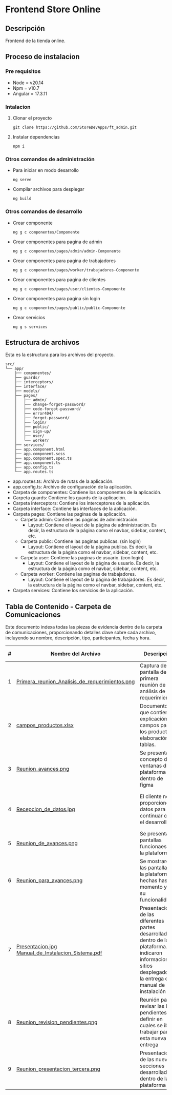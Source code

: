# Frontend Store Online

## Descripción

Frontend de la tienda online.

## Proceso de instalacion

### Pre requisitos

* Node = v20.14
* Npm = v10.7
* Angular = 17.3.11

### Intalacion

1. Clonar el proyecto
   ```
   git clone https://github.com/StoreDevApps/ft_admin.git
   ```
2. Instalar dependencias
   ```
   npm i
   ```

### Otros comandos de administración

* Para iniciar en modo desarrollo
   ```
   ng serve
   ```

* Compilar archivos para desplegar
   ```
   ng build

### Otros comandos de desarrollo

* Crear componente
   ```
   ng g c componentes/Componente
   ```
* Crear componentes para pagina de admin
   ```
   ng g c componentes/pages/admin/admin-Componente
   ```
* Crear componentes para pagina de trabajadores
   ```
   ng g c componentes/pages/worker/trabajadores-Componente
   ```
* Crear componentes para pagina de clientes
   ```
   ng g c componentes/pages/user/clientes-Componente
   ```
* Crear componentes para pagina sin login
   ```
   ng g c componentes/pages/public/public-Componente
   ```
* Crear servicios
   ```
   ng g s services
   ```

## Estructura de archivos

Esta es la estructura para los archivos del proyecto.

```
src/
└── app/
    ├── componentes/
    ├── guards/
    ├── interceptors/
    ├── interface/
    ├── models/
    ├── pages/
    │   ├── admin/
    │   ├── change-forgot-password/
    │   ├── code-forgot-password/
    │   ├── error404/
    │   ├── forgot-password/
    │   ├── login/
    │   ├── public/
    │   ├── sign-up/
    │   ├── user/
    │   └── worker/
    ├── services/
    ├── app.component.html
    ├── app.component.scss
    ├── app.component.spec.ts
    ├── app.component.ts
    ├── app.config.ts
    └── app.routes.ts
```

* app.routes.ts: Archivo de rutas de la aplicación.
* app.config.ts: Archivo de configuración de la aplicación.
* Carpeta de componentes: Contiene los componentes de la aplicación.
* Carpeta guards: Contiene los guards de la aplicación.
* Carpeta interceptors: Contiene los interceptores de la aplicación.
* Carpeta interface: Contiene las interfaces de la aplicación.
* Carpeta pages: Contiene las paginas de la aplicación.
    - Carpeta admin: Contiene las paginas de administración.
        + Layout: Contiene el layout de la página de administración. Es decir, la estructura de la página como el navbar, sidebar, content, etc.
    - Carpeta public: Contiene las paginas publicas. (sin login)
        + Layout: Contiene el layout de la página publica. Es decir, la estructura de la página como el navbar, sidebar, content, etc.
    - Carpeta user: Contiene las paginas de usuario. (con login)
        + Layout: Contiene el layout de la página de usuario. Es decir, la estructura de la página como el navbar, sidebar, content, etc.
    - Carpeta worker: Contiene las paginas de trabajadores.
        + Layout: Contiene el layout de la página de trabajadores. Es decir, la estructura de la página como el navbar, sidebar, content, etc.
* Carpeta services: Contiene los servicios de la aplicación.



## Tabla de Contenido - Carpeta de Comunicaciones

Este documento indexa todas las piezas de evidencia dentro de la carpeta de comunicaciones, proporcionando detalles clave sobre cada archivo, incluyendo su nombre, descripción, tipo, participantes, fecha y hora.

| **#** | **Nombre del Archivo** | **Descripción** | **Tipo de Archivo** | **Participantes** | **Fecha** | **Hora** |
|-------|------------------------|-----------------|---------------------|-------------------|-----------|----------|
| 1     | [Primera_reunion_Analisis_de_requerimientos.png](https://github.com/StoreDevApps/ft_admin/blob/main/Communications/Primera%20reunion%20-%20Analisis%20de%20requerimientos.png) | Captura de pantalla de la primera reunión de análisis de requerimientos. | PNG | Jorge Zambrano, Lizbeth Peña, Alejandra Cotrina, Cliente | 2024-06-19 | 10:18 PM |
| 2     | [campos_productos.xlsx](https://github.com/StoreDevApps/ft_admin/blob/main/Communications/campos%20productos.xlsx) | Documento que contiene la explicación de campos para los productos y elaboración de tablas. | Excel | Jorge Zambrano, Lizbeth Peña, Alejandra Cotrina, Cliente | 2024-06-23 | 04:15 PM |
| 3     | [Reunion_avances.png](https://github.com/StoreDevApps/ft_admin/blob/main/Communications/Reunion%20avances.png) | Se presentaron concepto de ventanas de la plataforma dentro de figma| PNG | Jorge Zambrano, Lizbeth Peña, Alejandra Cotrina | 2024-07-05 | 11:00 PM |
| 4     | [Recepcion_de_datos.jpg](https://github.com/StoreDevApps/ft_admin/blob/main/Communications/Recepcion%20de%20datos.jpg) | El cliente nos proporcionó datos para continuar con el desarrollo | JPG | Jorge Zambrano, Lizbeth Peña, Alejandra Cotrina, Cliente | 2024-07-15 | 05:00 PM |
| 5     | [Reunion_de_avances.png](https://github.com/StoreDevApps/ft_admin/blob/main/Communications/Reunion_de_avances.png) | Se presentaron pantallas funcionaes de la plataforma | PNG | Alejandra Cotrina, Cliente | 2024-07-28 | 08:00 PM |
| 6     | [Reunion_para_avances.png](https://github.com/StoreDevApps/ft_admin/blob/main/Communications/Reunion%20para%20avances.png) | Se mostraron las pantallas de la plataforma hechas hasta el momento y ver su funcionalidad | PNG | Jorge Zambrano, Lizbeth Peña, Alejandra Cotrina, Cliente | 2024-08-10 | 10:00 PM |
| 7     | [Presentacion.jpg](https://github.com/StoreDevApps/ft_admin/blob/main/Communications/Presentacion.jpg) <br> [Manual_de_Instalacion_Sistema.pdf](https://github.com/StoreDevApps/ft_admin/blob/main/Communications/Manual_de_Instalacion_Sistema.pdf)  | Presentacion de las diferentes partes desarrolladas dentro de la plataforma. Se indicaron informacion de sitios desplegados y la entrega del manual de instalación | JPG <br> PDF | Jorge Zambrano, Lizbeth Peña, Alejandra Cotrina, Cliente | 2024-08-14 | 10:00 PM |
| 8     | [Reunion_revision_pendientes.png](https://github.com/StoreDevApps/ft_admin/blob/main/Communications/Reunion_revision_pendientes.png)  | Reunión para revisar las HUs pendientes y definir en cuales se iba a trabajar para esta nueva entrega | JPG | Jorge Zambrano, Lizbeth Peña, Alejandra Cotrina, Cliente | 2024-09-08 | 15:07 PM |
| 9     | [Reunion_presentacion_tercera.png](https://github.com/StoreDevApps/ft_admin/blob/main/Communications/Reunion_presentacion_tercera.png)  | Presentacion de las nuevas secciones desarrolladas dentro de la plataforma | JPG | Jorge Zambrano, Lizbeth Peña, Alejandra Cotrina, Cliente | 2024-09-13 | 19:26 PM |



